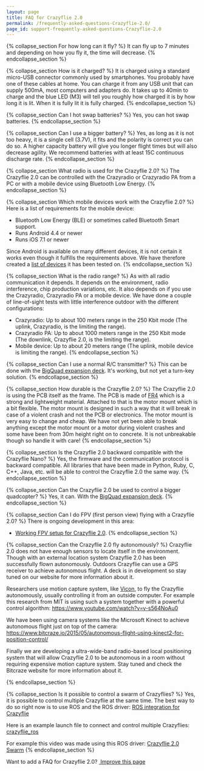 ```yaml
---
layout: page
title: FAQ for Crazyflie 2.0
permalink: /frequently-asked-questions-Crazyflie-2.0/
page_id: support-frequently-asked-questions-Crazyflie-2.0
---
```


{% collapse_section For how long can it fly? %}
It can fly up to 7 minutes and depending on how you fly it, the time will decrease.
{% endcollapse_section %}

{% collapse_section How is it charged? %}
It is charged using a standard micro-USB connector commonly used by smartphones. You probably have one of these cables at home. You can charge it from any USB unit that can supply 500mA, most computers and adapters do. It takes up to 40min to charge and the blue LED (M3) will tell you roughly how charged it is by how long it is lit. When it is fully lit it is fully charged.
{% endcollapse_section %}

{% collapse_section Can I hot swap batteries? %}
Yes, you can hot swap batteries.
{% endcollapse_section %}

{% collapse_section Can I use a bigger battery? %}
Yes, as long as it is not too heavy, it is a single cell (3.7V), it fits and the polarity is correct you can do so. A higher capacity battery will give you longer flight times but will also decrease agility. We recommend batteries with at least 15C continuous discharge rate.
{% endcollapse_section %}

{% collapse_section What radio is used for the Crazyflie 2.0? %}
The Crazyflie 2.0 can be controlled with the Crazyradio or Crazyradio PA from a PC or with a mobile device using Bluetooth Low Energy.
{% endcollapse_section %}

{% collapse_section Which mobile devices work with the Crazyflie 2.0? %}
Here is a list of requirements for the mobile device:

* Bluetooth Low Energy (BLE) or sometimes called Bluetooth Smart support.
* Runs Android 4.4 or newer
* Runs iOS 7.1 or newer

Since Android is available on many different devices, it is not certain it works even though it fulfills the requirements above. We have therefore created a [list of devices](https://wiki.bitcraze.io/doc:crazyflie:client:cfandroid:index#android_device_compatibility)
it has been tested on. 
{% endcollapse_section %}

{% collapse_section What is the radio range? %}
As with all radio communication it depends. It depends on the environment, radio interference, chip production variations, etc. It also depends on if you use the Crazyradio, Crazyradio PA or a mobile device. We have done a couple of line-of-sight tests with little interference outdoor with the different configurations:


* Crazyradio: Up to about 100 meters range in the 250 Kbit mode (The uplink, Crazyradio, is the limiting the range).
* Crazyradio PA: Up to about 1000 meters range in the 250 Kbit mode (The downlink, Crazyflie 2.0, is the limiting the range).
* Mobile device: Up to about 20 meters range (The uplink, mobile device is limiting the range).
{% endcollapse_section %}

{% collapse_section Can I use a normal R/C transmitter? %}
This can be done with the [BigQuad expansion deck](/bigquad-deck/). It's working, but not yet a turn-key solution.
{% endcollapse_section %}

{% collapse_section How durable is the Crazyflie 2.0? %}
The Crazyflie 2.0 is using the PCB itself as the frame. The PCB is made of [FR4](https://en.wikipedia.org/wiki/FR-4) which is a strong and lightweight material. Attached to that is the motor mount which is a bit flexible. The motor mount is designed in such a way that it will break in case of a violent crash and not the PCB or electronics. The motor mount is very easy to change and cheap. We have not yet been able to break anything except the motor mount or a motor during violent crashes and some have been from 30m height right on to concrete. It is not unbreakable though so handle it with care!
{% endcollapse_section %}

{% collapse_section Is the Crazyflie 2.0 backward compatible with the Crazyflie Nano? %}
Yes, the firmware and the communication protocol is backward compatible. All libraries that have been made in Python, Ruby, C, C++, Java, etc. will be able to control the Crazyflie 2.0 the same way.
{% endcollapse_section %}

{% collapse_section Can the Crazyflie 2.0 be used to control a bigger quadcopter? %}
Yes, it can. With the [BigQuad expansion deck](/bigquad-deck/).
{% endcollapse_section %}

{% collapse_section Can I do FPV (first person view) flying with a Crazyflie 2.0? %}
There is ongoing development in this area:

* [Working FPV setup for Crazyflie 2.0](https://forum.bitcraze.io/viewtopic.php?f=6&p=8295).
{% endcollapse_section %}

{% collapse_section Can the Crazyflie 2.0 fly autonomously? %}
Crazyflie 2.0 does not have enough sensors to locate itself in the environment. Though with an external location system Crazyflie 2.0 has been successfully flown autonomously. Outdoors Crazyflie can use a GPS receiver to achieve autonomous flight. A deck is in development so stay tuned on our website for more information about it.

Researchers use motion capture system, like [Vicon](http://www.vicon.com/), to fly the Crazyflie autonomously, usually controlling it from an outside computer. For example this research from MIT is using such a system together with a powerful control algorithm: <https://www.youtube.com/watch?v=v-s564NoAu0>

We have been using camera systems like the Microsoft Kinect to achieve autonomous flight just on top of the camera:  <https://www.bitcraze.io/2015/05/autonomous-flight-using-kinect2-for-position-control/>

Finally we are developing a ultra-wide-band radio-based local positioning system that will allow Crazyflie 2.0 to be autonomous in a room without requiring expensive motion capture system. Stay tuned and check the Bitcraze website for more information about it.

{% endcollapse_section %}

{% collapse_section Is it possible to control a swarm of Crazyflies? %}
Yes, it is possible to control multiple Crazyflie at the same time. The best way to do so right now is to use ROS and the ROS driver:
[ROS integration for Crazyflie](http://wiki.ros.org/crazyflie)

Here is an example launch file to connect and control multiple Crazyflies:
[crazyflie_ros](https://github.com/whoenig/crazyflie_ros/blob/master/crazyflie_demo/launch/multi_hover_vicon.launch)

For example this video was made using this ROS driver: 
[Crazyflie 2.0 Swarm](https://www.youtube.com/watch?v=gH1Fcf597So)
{% endcollapse_section %}


 <div class="col-md-12">
                <p class="text-right">Want to add a FAQ for Crazyflie 2.0? <a href="https://github.com/bitcraze/bitcraze-website/edit/master/src/{{page.path}}"><i class="fa fa-pencil"></i> &nbsp;Improve this page</a></p>
</div>
